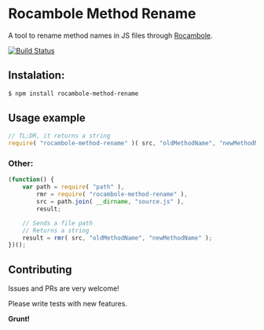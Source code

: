 # Rocambole Method Rename

A tool to rename method names in JS files through [Rocambole](https://github.com/millermedeiros/rocambole).

[![Build Status](https://travis-ci.org/leobalter/rocambole-method-rename.svg)](https://travis-ci.org/leobalter/rocambole-method-rename)

## Instalation:

```sh
$ npm install rocambole-method-rename
```

## Usage example

```js
// TL;DR, it returns a string
require( "rocambole-method-rename" )( src, "oldMethodName", "newMethodName" );
```

### Other:

```js
(function() {
	var path = require( "path" ),
		rmr = require( "rocambole-method-rename" ),
		src = path.join( __dirname, "source.js" ),
		result;

	// Sends a file path
	// Returns a string
	result = rmr( src, "oldMethodName", "newMethodName" );
})();
```

## Contributing

Issues and PRs are very welcome!

Please write tests with new features.

**Grunt!**
